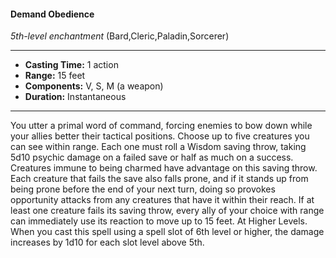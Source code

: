 #### Demand Obedience
*5th-level enchantment* (Bard,Cleric,Paladin,Sorcerer)
___
- **Casting Time:** 1 action
- **Range:** 15 feet
- **Components:** V, S, M (a weapon)
- **Duration:** Instantaneous
---
You utter a primal word of command, forcing
enemies to bow down while your allies better their
tactical positions. Choose up to five creatures you
can see within range. Each one must roll a Wisdom
saving throw, taking 5d10 psychic damage on a
failed save or half as much on a success. Creatures
immune to being charmed have advantage on this
saving throw. Each creature that fails the save also
falls prone, and if it stands up from being prone
before the end of your next turn, doing so provokes opportunity attacks from any creatures that have it
within their reach.
If at least one creature fails its saving throw, every
ally of your choice with range can immediately use
its reaction to move up to 15 feet.
At Higher Levels.  When you cast this spell using
a spell slot of 6th level or higher, the damage
increases by 1d10 for each slot level above 5th.
